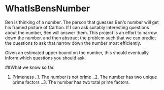 # WhatIsBensNumber
Ben is thinking of a number. The person that guesses Ben's number will get his framed picture of Carlton. If I can ask suitably interesting questions about the number, Ben will answer them. This project is an effort to narrow down the number, and then abstract the problem such that we can predict the questions to ask that narrow down the number most efficiently.

Given an estimated upper bound on the number, this should eventually inform which questions you should ask.

##What we know so far.

1. Primeness
..1. The number is not prime
..2. The number has two unique prime factors
..3. The number has two total prime factors.
